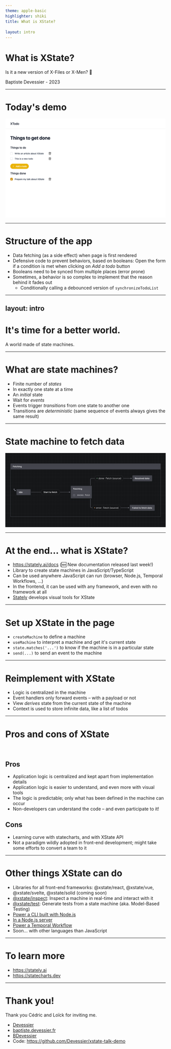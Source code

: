 ```yaml
---
theme: apple-basic
highlighter: shiki
title: What is XState?

layout: intro
---
```


# What is XState?

Is it a new version of X-Files or X-Men? 🤔

<div class="absolute bottom-10">
  <span class="font-700">
    Baptiste Devessier - 2023
  </span>
</div>

<!--
The last comment block of each slide will be treated as slide notes. It will be visible and editable in Presenter Mode along with the slide. [Read more in the docs](https://sli.dev/guide/syntax.html#notes)
-->

---

# Today's demo

<a href="https://xstate-talk-todo-app.netlify.app" target="_blank">

![](/Screenshot%202023-01-23%20at%2011-05-42%20https%20__xstate-talk-todo-app.netlify.app.png)

</a>

---

# Structure of the app

- Data fetching (as a side effect) when page is first rendered
- Defensive code to prevent behaviors, based on booleans: Open the form if a condition is met when clicking on *Add a todo* button
- Booleans need to be synced from multiple places (error prone)
- Sometimes, a behavior is so complex to implement that the reason behind it fades out
  - Conditionally calling a debounced version of `synchronizeTodoList`

<!--
Open VSCode with code for /without-xstate page

- Date fetching
- Prevent from opening the form during initial loading
- Need to 
-->

---
layout: intro
---

# It's time for a better world.

A world made of state machines.

---

# What are state machines?

- Finite number of *states*
- In exactly one state at a time
- An *initial* state
- Wait for *events*
- Events trigger *transitions* from one state to another one
- Transitions are *deterministic* (same sequence of events always gives the same result)

---

# State machine to fetch data

<a href="https://stately.ai/registry/editor/6fa98cfb-fe39-4479-a6a6-2db09dc872d1?machineId=d530e75e-35d7-4e78-a67f-56f6b64b6eab" target="_blank">

![](/CleanShot%202023-01-22%20at%2016.33.05%402x.png)

</a>

---

# At the end... what is XState?

- https://stately.ai/docs (🆕 New documentation released last week!)
- Library to create state machines in JavaScript/TypeScript
- Can be used anywhere JavaScript can run (browser, Node.js, Temporal Workflows, ...)
- In the frontend, it can be used with any framework, and even with no framework at all
- [Stately](https://stately.ai) develops visual tools for XState

---

# Set up XState in the page

- `createMachine` to define a machine
- `useMachine` to interpret a machine and get it's current state
- `state.matches('...')` to know if the machine is in a particular state
- `send(...)` to send an event to the machine

---

# Reimplement with XState

- Logic is centralized in the machine
- Event handlers only forward events – with a payload or not
- View *derives* state from the current state of the machine
- Context is used to store infinite data, like a list of todos

---

# Pros and cons of XState

<br>

<div class="grid grid-cols-2">
<div>

## Pros

- Application logic is centralized and kept apart from implementation details
- Application logic is easier to understand, and even more with visual tools
- The logic is predictable; only what has been defined in the machine can occur
- Non-developers can understand the code – and even participate to it!

</div>

<div>

## Cons

- Learning curve with statecharts, and with XState API
- Not a paradigm wildly adopted in front-end development; might take some efforts to convert a team to it

</div>
</div>

---

# Other things XState can do

- Libraries for all front-end frameworks: @xstate/react, @xstate/vue, @xstate/svelte, @xstate/solid (coming soon)
- [@xstate/inspect](https://stately.ai/docs/tools/inspector): Inspect a machine in real-time and interact with it
- [@xstate/test](https://stately.ai/docs/xstate/packages/xstate-test): Generate tests from a state machine (aka. Model-Based Testing)
- [Power a CLI built with Node.js](https://github.com/mattpocock/matt-cli/blob/13953df17e05213bff1f69fb1e9e416a3996171a/src/pr.ts)
- [In a Node.js server](https://youtu.be/qqyQGEjWSAw)
- [Power a Temporal Workflow](https://github.com/Devessier/temporal-electronic-signature)
- Soon... with other languages than JavaScript

---

# To learn more

- https://stately.ai
- https://statecharts.dev

---

# Thank you!

Thank you Cédric and Loïck for inviting me.

- <mdi-github /> [Devessier](https://github.com/Devessier)
- <mdi-link /> [baptiste.devessier.fr](https://baptiste.devessier.fr)
- <mdi-twitter /> [BDevessier](https://twitter.com/BDevessier)
- Code: https://github.com/Devessier/xstate-talk-demo
<!-- - Slides: [temporal-electronic-signature-talk.netlify.app](https://temporal-electronic-signature-talk.netlify.app/1) -->
